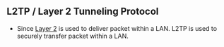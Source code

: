 ## L2TP / Layer 2 Tunneling Protocol
- Since [Layer 2](../../) is used to deliver packet within a LAN. L2TP is used to securely transfer packet within a LAN.

